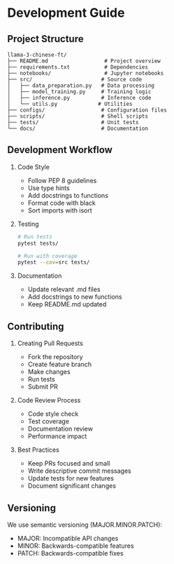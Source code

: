 # Development Guide

## Project Structure

```
llama-3-chinese-ft/
├── README.md                  # Project overview
├── requirements.txt           # Dependencies
├── notebooks/                 # Jupyter notebooks
├── src/                      # Source code
│   ├── data_preparation.py   # Data processing
│   ├── model_training.py     # Training logic
│   ├── inference.py          # Inference code
│   └── utils.py             # Utilities
├── configs/                  # Configuration files
├── scripts/                  # Shell scripts
├── tests/                    # Unit tests
└── docs/                     # Documentation
```

## Development Workflow

1. Code Style
   - Follow PEP 8 guidelines
   - Use type hints
   - Add docstrings to functions
   - Format code with black
   - Sort imports with isort

2. Testing
   ```bash
   # Run tests
   pytest tests/

   # Run with coverage
   pytest --cov=src tests/
   ```

3. Documentation
   - Update relevant .md files
   - Add docstrings to new functions
   - Keep README.md updated

## Contributing

1. Creating Pull Requests
   - Fork the repository
   - Create feature branch
   - Make changes
   - Run tests
   - Submit PR

2. Code Review Process
   - Code style check
   - Test coverage
   - Documentation review
   - Performance impact

3. Best Practices
   - Keep PRs focused and small
   - Write descriptive commit messages
   - Update tests for new features
   - Document significant changes

## Versioning

We use semantic versioning (MAJOR.MINOR.PATCH):
- MAJOR: Incompatible API changes
- MINOR: Backwards-compatible features
- PATCH: Backwards-compatible fixes